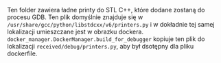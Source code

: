 Ten folder zawiera ładne printy do STL C++, które dodane zostaną do procesu GDB. Ten plik domyślnie znajduje się w `/usr/share/gcc/python/libstdcxx/v6/printers.py` i w dokładnie tej samej lokalizacji umieszczane jest w obrazku dockera. `docker_manager.DockerManager.build_for_debugger` kopiuje ten plik do lokalizacji `received/debug/printers.py`, aby był dsotępny dla pliku dockerfile.
